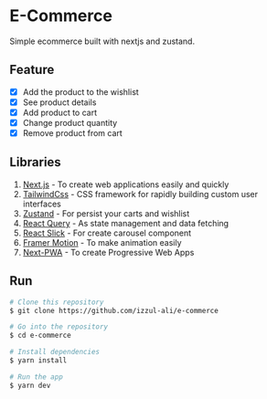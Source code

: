 # E-Commerce

Simple ecommerce built with nextjs and zustand.

## Feature

- [x] Add the product to the wishlist
- [x] See product details
- [x] Add product to cart
- [x] Change product quantity
- [x] Remove product from cart

## Libraries

1. [Next.js](https://nextjs.org) - To create web applications easily and quickly
2. [TailwindCss](https://tailwindcss.com) - CSS framework for rapidly building custom user interfaces
3. [Zustand](https://github.com/pmndrs/zustand) - For persist your carts and wishlist
4. [React Query](https://tanstack.com/query/v4) - As state management and data fetching
5. [React Slick](https://react-slick.neostack.com/) - For create carousel component
6. [Framer Motion](https://www.framer.com/motion/) - To make animation easily
7. [Next-PWA](https://github.com/shadowwalker/next-pwa) - To create Progressive Web Apps

## Run

```bash
# Clone this repository
$ git clone https://github.com/izzul-ali/e-commerce

# Go into the repository
$ cd e-commerce

# Install dependencies
$ yarn install

# Run the app
$ yarn dev
```
